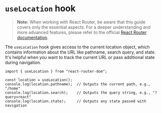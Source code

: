 # `useLocation` hook

> **Note:** When working with React Router, be aware that this guide covers only the essential aspects. For a deeper understanding and more advanced features, please refer to the official <a href='https://reactrouter.com/en/main/hooks/use-location' target='__blank'>React Router documentation</a>.

The `useLocation` hook gives access to the current location object, which contains information about the URL like pathname, search query, and state. It's helpful when you want to track the current URL or pass additional state during navigation.

```tsx
import { useLocation } from "react-router-dom";

const location = useLocation();
console.log(location.pathname);  // Outputs the current path, e.g., "/home"
console.log(location.search);    // Outputs the query string, e.g., "?query=react"
console.log(location.state);     // Outputs any state passed with navigation
```